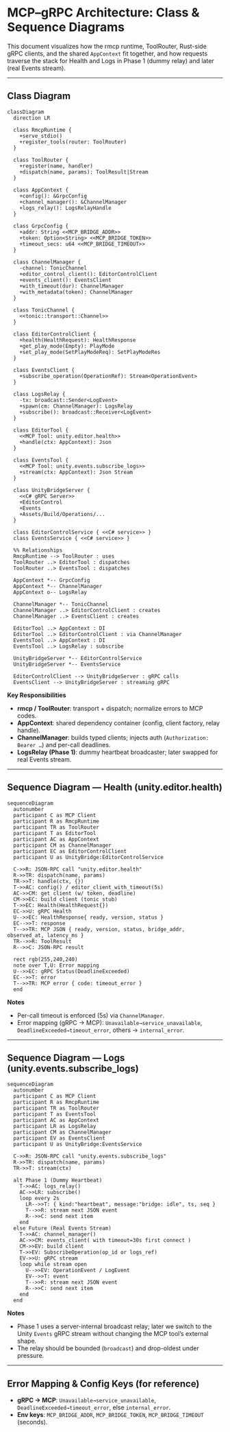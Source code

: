 # MCP–gRPC Architecture: Class & Sequence Diagrams

This document visualizes how the rmcp runtime, ToolRouter, Rust-side gRPC clients, and the shared `AppContext` fit together, and how requests traverse the stack for Health and Logs in Phase 1 (dummy relay) and later (real Events stream).

---

## Class Diagram

```mermaid
classDiagram
  direction LR

  class RmcpRuntime {
    +serve_stdio()
    +register_tools(router: ToolRouter)
  }

  class ToolRouter {
    +register(name, handler)
    +dispatch(name, params): ToolResult|Stream
  }

  class AppContext {
    +config(): &GrpcConfig
    +channel_manager(): &ChannelManager
    +logs_relay(): LogsRelayHandle
  }

  class GrpcConfig {
    +addr: String <<MCP_BRIDGE_ADDR>>
    +token: Option<String> <<MCP_BRIDGE_TOKEN>>
    +timeout_secs: u64 <<MCP_BRIDGE_TIMEOUT>>
  }

  class ChannelManager {
    -channel: TonicChannel
    +editor_control_client(): EditorControlClient
    +events_client(): EventsClient
    +with_timeout(dur): ChannelManager
    +with_metadata(token): ChannelManager
  }

  class TonicChannel {
    <<tonic::transport::Channel>>
  }

  class EditorControlClient {
    +health(HealthRequest): HealthResponse
    +get_play_mode(Empty): PlayMode
    +set_play_mode(SetPlayModeReq): SetPlayModeRes
  }

  class EventsClient {
    +subscribe_operation(OperationRef): Stream<OperationEvent>
  }

  class LogsRelay {
    -tx: broadcast::Sender<LogEvent>
    +spawn(cm: ChannelManager): LogsRelay
    +subscribe(): broadcast::Receiver<LogEvent>
  }

  class EditorTool {
    <<MCP Tool: unity.editor.health>>
    +handle(ctx: AppContext): Json
  }

  class EventsTool {
    <<MCP Tool: unity.events.subscribe_logs>>
    +stream(ctx: AppContext): Json Stream
  }

  class UnityBridgeServer {
    <<C# gRPC Server>>
    +EditorControl
    +Events
    +Assets/Build/Operations/...
  }

  class EditorControlService { <<C# service>> }
  class EventsService { <<C# service>> }

  %% Relationships
  RmcpRuntime --> ToolRouter : uses
  ToolRouter ..> EditorTool : dispatches
  ToolRouter ..> EventsTool : dispatches

  AppContext *-- GrpcConfig
  AppContext *-- ChannelManager
  AppContext o-- LogsRelay

  ChannelManager *-- TonicChannel
  ChannelManager ..> EditorControlClient : creates
  ChannelManager ..> EventsClient : creates

  EditorTool ..> AppContext : DI
  EditorTool ..> EditorControlClient : via ChannelManager
  EventsTool ..> AppContext : DI
  EventsTool ..> LogsRelay : subscribe

  UnityBridgeServer *-- EditorControlService
  UnityBridgeServer *-- EventsService

  EditorControlClient --> UnityBridgeServer : gRPC calls
  EventsClient --> UnityBridgeServer : streaming gRPC
```

**Key Responsibilities**

- **rmcp / ToolRouter**: transport + dispatch; normalize errors to MCP codes.
- **AppContext**: shared dependency container (config, client factory, relay handle).
- **ChannelManager**: builds typed clients; injects auth (`Authorization: Bearer …`) and per-call deadlines.
- **LogsRelay (Phase 1)**: dummy heartbeat broadcaster; later swapped for real Events stream.

---

## Sequence Diagram — Health (unity.editor.health)

```mermaid
sequenceDiagram
  autonumber
  participant C as MCP Client
  participant R as RmcpRuntime
  participant TR as ToolRouter
  participant T as EditorTool
  participant AC as AppContext
  participant CM as ChannelManager
  participant EC as EditorControlClient
  participant U as UnityBridge:EditorControlService

  C->>R: JSON-RPC call "unity.editor.health"
  R->>TR: dispatch(name, params)
  TR->>T: handle(ctx, {})
  T->>AC: config() / editor_client_with_timeout(5s)
  AC->>CM: get client (w/ token, deadline)
  CM->>EC: build client (tonic stub)
  T->>EC: Health(HealthRequest{})
  EC->>U: gRPC Health
  U-->>EC: HealthResponse{ ready, version, status }
  EC-->>T: response
  T-->>TR: MCP JSON { ready, version, status, bridge_addr, observed_at, latency_ms }
  TR-->>R: ToolResult
  R-->>C: JSON-RPC result

  rect rgb(255,240,240)
  note over T,U: Error mapping
  U-->>EC: gRPC Status(DeadlineExceeded)
  EC-->>T: error
  T-->>TR: MCP error { code: timeout_error }
  end
```

**Notes**

- Per-call timeout is enforced (5s) via `ChannelManager`.
- Error mapping (gRPC → MCP): `Unavailable→service_unavailable`, `DeadlineExceeded→timeout_error`, others → `internal_error`.

---

## Sequence Diagram — Logs (unity.events.subscribe\_logs)

```mermaid
sequenceDiagram
  autonumber
  participant C as MCP Client
  participant R as RmcpRuntime
  participant TR as ToolRouter
  participant T as EventsTool
  participant AC as AppContext
  participant LR as LogsRelay
  participant CM as ChannelManager
  participant EV as EventsClient
  participant U as UnityBridge:EventsService

  C->>R: JSON-RPC call "unity.events.subscribe_logs"
  R->>TR: dispatch(name, params)
  TR->>T: stream(ctx)

  alt Phase 1 (Dummy Heartbeat)
    T->>AC: logs_relay()
    AC->>LR: subscribe()
    loop every 2s
      LR-->>T: { kind:"heartbeat", message:"bridge: idle", ts, seq }
      T-->>R: stream next JSON event
      R-->>C: send next item
    end
  else Future (Real Events Stream)
    T->>AC: channel_manager()
    AC->>CM: events_client( with timeout=30s first connect )
    CM->>EV: build client
    T->>EV: SubscribeOperation(op_id or logs_ref)
    EV->>U: gRPC stream
    loop while stream open
      U-->>EV: OperationEvent / LogEvent
      EV-->>T: event
      T-->>R: stream next JSON event
      R-->>C: send next item
    end
  end
```

**Notes**

- Phase 1 uses a server-internal broadcast relay; later we switch to the Unity `Events` gRPC stream without changing the MCP tool’s external shape.
- The relay should be bounded (`broadcast`) and drop-oldest under pressure.

---

## Error Mapping & Config Keys (for reference)

- **gRPC → MCP**: `Unavailable→service_unavailable`, `DeadlineExceeded→timeout_error`, else `internal_error`.
- **Env keys**: `MCP_BRIDGE_ADDR`, `MCP_BRIDGE_TOKEN`, `MCP_BRIDGE_TIMEOUT` (seconds).


